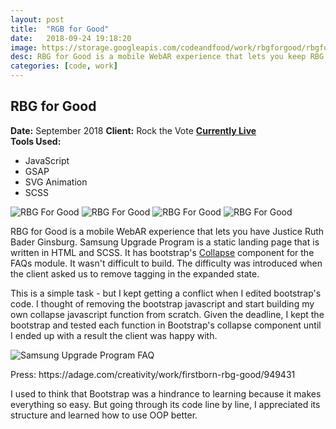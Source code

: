 ```yaml
---
layout: post
title:  "RGB for Good"
date:   2018-09-24 19:18:20
image: https://storage.googleapis.com/codeandfood/work/rbgforgood/rbgforgood_thumbnail.jpg
desc: RBG for Good is a mobile WebAR experience that lets you keep RBG fit, rested, and on top of her game so she can keep going for years to come.
categories: [code, work]
---
```


<div class="project-description">
	<h2>RBG for Good</h2>
	<div class="desc">
		<span><strong>Date:</strong> September 2018</span>
		<span><strong>Client:</strong> Rock the Vote</span>
		<span><strong><a href="https://rbgforgood.com/" target="_blank">Currently Live</a></strong></span>
	</div>
	<div class="desc">
		<span><strong>Tools Used:</strong></span>
		<ul>
			<li>JavaScript</li>
			<li>GSAP</li>
			<li>SVG Animation</li>
			<li>SCSS</li>
		</ul>
	</div>
</div>

<div class="project-image project-image--4">
	<img src="https://storage.googleapis.com/codeandfood/work/rbgforgood/rbgforgood_default.png" alt="RBG For Good" />
	<img src="https://storage.googleapis.com/codeandfood/work/rbgforgood/rbgforgood_loading_01.png" alt="RBG For Good" />
	<img src="https://storage.googleapis.com/codeandfood/work/rbgforgood/rbgforgood_loading_02.png" alt="RBG For Good" />
	<img src="https://storage.googleapis.com/codeandfood/work/rbgforgood/rbgforgood_loading_03.png" alt="RBG For Good" />
</div>

<p>RBG for Good is a mobile WebAR experience that lets you have Justice Ruth Bader Ginsburg. Samsung Upgrade Program is a static landing page that is written in HTML and SCSS. It has bootstrap's <a href="http://v4-alpha.getbootstrap.com/components/collapse/" target="_blank">Collapse</a> component for the FAQs module. It wasn't difficult to build. The difficulty was introduced when the client asked us to remove tagging in the expanded state.</p> 

<p>This is a simple task - but I kept getting a conflict when I edited bootstrap's code. I thought of removing the bootstrap javascript and start building my own collapse javascript function from scratch. Given the deadline, I kept the bootstrap and tested each function in Bootstrap's collapse component until I ended up with a result the client was happy with.</p>


<div class="project-image">
	<img src="https://storage.googleapis.com/codeandfood/work/samsung/samsung-upgrade-program/faq.gif" alt="Samsung Upgrade Program FAQ" />
</div>

<div>
	<p>Press: https://adage.com/creativity/work/firstborn-rbg-good/949431</p>
</div>

<p>I used to think that Bootstrap was a hindrance to learning because it makes everything so easy. But going through its code line by line, I appreciated its structure and learned how to use OOP better.</p>